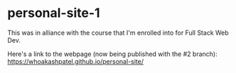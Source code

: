 # personal-site-1

This was in alliance with the course that I'm enrolled into for Full Stack Web Dev.

Here's a link to the webpage (now being published with the #2 branch):
https://whoakashpatel.github.io/personal-site/
